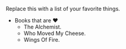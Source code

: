 Replace this with a list of your favorite things.
* Books that are :heart:<br>
    * The Alchemist.<br>
    * Who Moved My Cheese.<br>
    * Wings Of Fire.<br>
